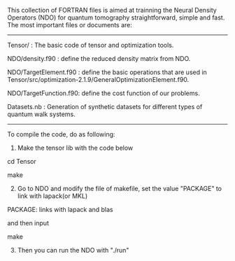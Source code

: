 

This collection of FORTRAN files is aimed at trainning the Neural Density Operators (NDO) for quantum tomography straightforward, simple and fast. The most important files or  documents are:

------------------------------

Tensor/               : The basic code of tensor and optimization tools.

NDO/density.f90       : define the reduced density matrix from NDO.

NDO/TargetElement.f90 : define the basic operations that are used in Tensor/src/optimization-2.1.9/GeneralOptimizationElement.f90.

NDO/TargetFunction.f90: define the cost function of our problems.

Datasets.nb           : Generation of synthetic datasets for different types of quantum walk systems.

------------------------------

To compile the code, do as following:

1. Make the tensor lib with the code below

cd Tensor 

make

2. Go to NDO and modify the file of makefile, set the value "PACKAGE" to link with lapack(or MKL)

PACKAGE:  links with  lapack and blas

and then input

make


3. Then you can run the NDO with "./run"

